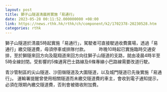 ```yaml
---
layout: post
title: 獅子山隧道清晨將實施「易通行」
date: 2023-05-28 00:11:52.000000000 +08:00
link: https://news.rthk.hk/rthk/ch/component/k2/1702378-20230528.htm
categories: rthk
---
```


獅子山隧道於清晨5時起實施「易通行」，駕駛者可直接駛過收費廣場，透過「易通行」繳交隧道費，毋須停車或排隊付款。
　　 
昨晚10時起已實施臨時交通安排，至於獅隧來回方向及龍翔道來回方向往獅子山隧道的支路，就由凌晨4時半至5時全線封閉。受影響的5條通宵巴士路線及6條專線小巴路線需要改道行駛。

青沙管制區的尖山隧道、沙田嶺隧道及大圍隧道，以及城門隧道已先後實施「易通行」。 運輸署提醒曾使用相關隧道而未繳交隧道費的車主，會收到電子通知提示，必須在限期內繳交隧道費，否則會被徵收附加費。
